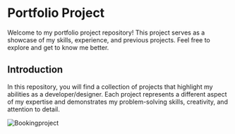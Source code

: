 # Portfolio Project

Welcome to my portfolio project repository! This project serves as a showcase of my skills, experience, and previous projects. 
Feel free to explore and get to know me better.

## Introduction

In this repository, you will find a collection of projects that highlight my abilities as a developer/designer. 
Each project represents a different aspect of my expertise and demonstrates my problem-solving skills, creativity, and attention to detail.

![Bookingproject](https://github.com/Ouss77/Portfolio/assets/83518153/75b740bf-fc91-4a1a-a47d-c9d608983d1b)

